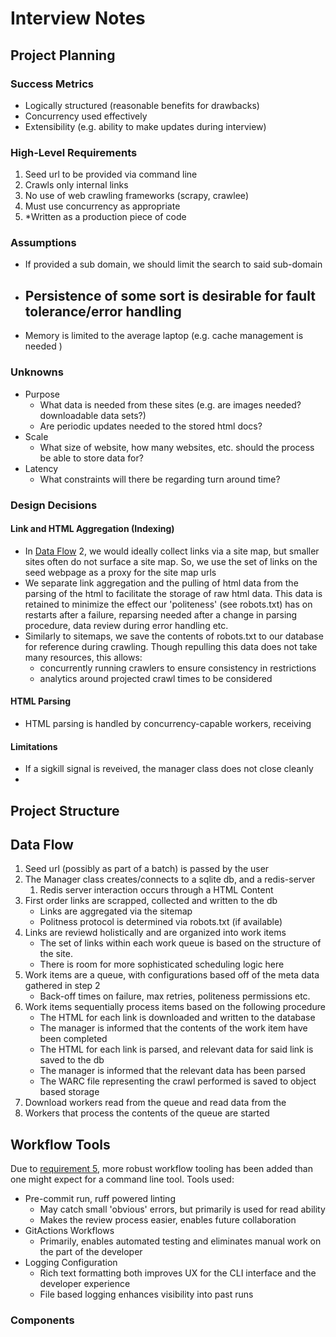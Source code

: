 # Interview Notes

## Project Planning
### Success Metrics
- Logically structured (reasonable benefits for drawbacks)
- Concurrency used effectively
- Extensibility (e.g. ability to make updates during interview)

### High-Level Requirements
1. Seed url to be provided via command line
2. Crawls only internal links
3. No use of web crawling frameworks (scrapy, crawlee)
4. Must use concurrency as appropriate
5. *Written as a production piece of code


### Assumptions
 - If provided a sub domain, we should limit the search to said sub-domain
 - Persistence of some sort is desirable for fault tolerance/error handling
   -
 - Memory is limited to the average laptop (e.g. cache management is needed )

### Unknowns
- Purpose
  - What data is needed from these sites (e.g. are images needed? downloadable data sets?)
  - Are periodic updates needed to the stored html docs?
- Scale
  - What size of website, how many websites, etc. should the process be able to store data for?
- Latency
  - What constraints will there be regarding turn around time?


### Design Decisions
#### Link and HTML Aggregation (Indexing)
- In [Data Flow](#data-flow) 2, we would ideally collect links via a site map, but smaller sites often do not surface a site map. So, we use the set of links on the seed webpage as a proxy for the site map urls
- We separate link aggregation and the pulling of html data from the parsing of the html to facilitate the storage of raw html data. This data is retained to minimize the effect our 'politeness' (see robots.txt) has on restarts after a failure, reparsing needed after a change in parsing procedure, data review during error handling etc.
- Similarly to sitemaps, we save the contents of robots.txt to our database for reference during crawling. Though repulling this data does not take many resources, this allows:
  - concurrently running crawlers to ensure consistency in restrictions
  - analytics around projected crawl times to be considered

#### HTML Parsing
- HTML parsing is handled by concurrency-capable workers, receiving

#### Limitations
- If a sigkill signal is reveived, the manager class does not close cleanly
-


## Project Structure


## Data Flow
1. Seed url (possibly as part of a batch) is passed by the user
2. The Manager class creates/connects to a sqlite db, and a redis-server
   1. Redis server interaction occurs through a HTML Content
3. First order links are scrapped, collected and written to the db
      - Links are aggregated via the sitemap
      - Politness protocol is determined via robots.txt (if available)
4. Links are reviewd holistically and are organized into work items
      - The set of links within each work queue is based on the structure of the site.
      - There is room for more sophisticated scheduling logic here
5. Work items are a queue, with configurations based off of the meta data gathered in step 2
      - Back-off times on failure, max retries, politeness permissions etc.
6. Work items sequentially process items based on the following procedure
      - The HTML for each link is downloaded and written to the database
      - The manager is informed that the contents of the work item have been completed
      - The HTML for each link is parsed, and relevant data for said link is saved to the db
      - The manager is informed that the relevant data has been parsed
      - The WARC file representing the crawl performed is saved to object based storage
7. Download workers read from the queue and read data from the
8. Workers that process the contents of the queue are started



## Workflow Tools
Due to [requirement 5](#high-level-requirements), more robust workflow tooling has been added than one might expect for a command line tool. Tools used:

- Pre-commit run, ruff powered linting
  - May catch small 'obvious' errors, but primarily is used for read ability
  - Makes the review process easier, enables future collaboration
- GitActions Workflows
  - Primarily, enables automated testing and eliminates manual work on the part of the developer
- Logging Configuration
  - Rich text formatting both improves UX for the CLI interface and the developer experience
  - File based logging enhances visibility into past runs



### Components

###
